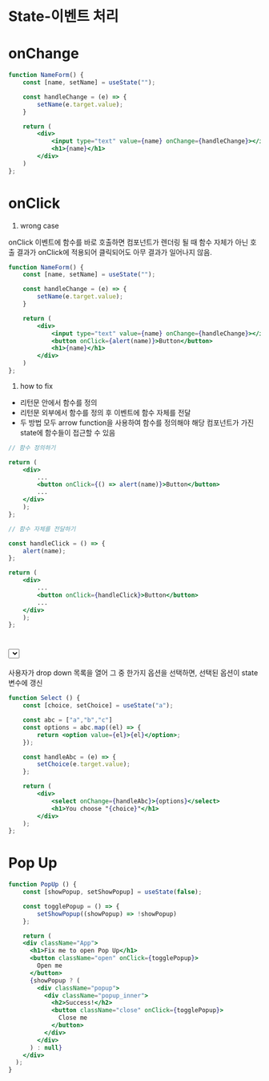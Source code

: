 # State-이벤트 처리

# onChange

```jsx
function NameForm() {
	const [name, setName] = useState("");

	const handleChange = (e) => {
		setName(e.target.value);
	}

	return (
		<div>
			<input type="text" value={name} onChange={handleChange}></input>
			<h1>{name}</h1>
		</div>
	)
};
```

# onClick

1. wrong case

onClick 이벤트에 함수를 바로 호출하면 컴포넌트가 렌더링 될 때 함수 자체가 아닌 호출 결과가 onClick에 적용되어 클릭되어도 아무 결과가 일어나지 않음.

```jsx
function NameForm() {
	const [name, setName] = useState("");

	const handleChange = (e) => {
		setName(e.target.value);
	}

	return (
		<div>
			<input type="text" value={name} onChange={handleChange}></input>
			<button onClick={alert(name)}>Button</button>
			<h1>{name}</h1>
		</div>
	)
};	
```

1. how to fix
- 리턴문 안에서 함수를 정의
- 리턴문 외부에서 함수를 정의 후 이벤트에 함수 자체를 전달
- 두 방법 모두 arrow function을 사용하여 함수를 정의해야 해당 컴포넌트가 가진 state에 함수들이 접근할 수 있음

```jsx
// 함수 정의하기

return (
	<div>
		...
		<button onClick={() => alert(name)}>Button</button>
		...
	</div>
	);
};

// 함수 자체를 전달하기

const handleClick = () => {
	alert(name);
};

return (
	<div>
		...
		<button onClick={handleClick}>Button</button>
		...
	</div>
	);
};
```

# <select>

사용자가 drop down  목록을 열어 그 중 한가지 옵션을 선택하면, 선택된 옵션이 state 변수에 갱신

```jsx
function Select () {
	const [choice, setChoice] = useState("a");

	const abc = ["a","b","c"]
	const options = abc.map((el) => {
		return <option value={el}>{el}</option>;
	});

	const handleAbc = (e) => {
		setChoice(e.target.value);
	};

	return (
		<div>
			<select onChange={handleAbc}>{options}</select>
			<h1>You choose "{choice}"</h1>
		</div>
	);
};
```

# Pop Up

```jsx
function PopUp () {
	const [showPopup, setShowPopup] = useState(false);

	const togglePopup = () => {
		setShowPopup((showPopup) => !showPopup)
	};

	return (
    <div className="App">
      <h1>Fix me to open Pop Up</h1>
      <button className="open" onClick={togglePopup}>
        Open me
      </button>
      {showPopup ? (
        <div className="popup">
          <div className="popup_inner">
            <h2>Success!</h2>
            <button className="close" onClick={togglePopup}>
              Close me
            </button>
          </div>
        </div>
      ) : null}
    </div>
  );
}
```